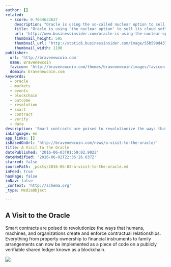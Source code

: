 ```yaml
---
author: []
related:
  - score: 0.7044633627
    description: "Oracle is using the so-called nuclear option to sell its cloud products, even for businesses that don't need them or want them. Oracle seems to be depending on aggressive sales tactics to boost revenues in its cloud computing sales, trying desperately to sever its dealings with on-premise software license sales, a complicated soup of various legal agreements tied to their products and services."
    title: "Oracle is using 'the nuclear option' to sell its cloud software"
    url: 'http://www.businessinsider.com/oracle-is-using-the-nuclear-option-to-sell-its-cloud-software-2015-7'
    thumbnail_height: 595
    thumbnail_url: 'http://static6.businessinsider.com/image/55b590d4371d2210008b9c20-1190-625/oracle-is-using-the-nuclear-option-to-sell-its-cloud-software.jpg'
    thumbnail_width: 1190
publisher:
  url: 'http://bravenewcoin.com'
  name: Bravenewcoin
  favicon: 'http://bravenewcoin.com/themes/bravenewcoin/images/favicon.ico'
  domain: bravenewcoin.com
keywords:
  - oracle
  - markets
  - events
  - blockchain
  - outcome
  - resolution
  - smart
  - contract
  - verify
  - data
description: 'Smart contracts are poised to revolutionize the ways that humans, machines, and organizations create and enforce contractual relationships. Everything from property ownership to financial instruments to family arrangements can now be implemented as a piece of code on a publicly verifiable shared ledger known as a blockchain.'
inLanguage: en
app_links: []
isBasedOnUrl: 'http://bravenewcoin.com/news/a-visit-to-the-oracle/'
title: A Visit to the Oracle
datePublished: '2016-06-03T01:59:02.902Z'
dateModified: '2016-06-02T22:36:26.037Z'
starred: false
sourcePath: _posts/2016-06-03-a-visit-to-the-oracle.md
inFeed: true
hasPage: false
inNav: false
_context: 'http://schema.org'
_type: MediaObject

---
```

<article style=""><h1>A Visit to the Oracle</h1><p>Smart contracts are poised to revolutionize the ways that humans, machines, and organizations create and enforce contractual relationships. Everything from property ownership to financial instruments to family arrangements can now be implemented as a piece of code on a publicly verifiable shared ledger known as a blockchain.</p><img src="http://bravenewcoin.com/assets/Uploads/_resampled/CroppedImage400400-decentralization.jpg" /></article>
